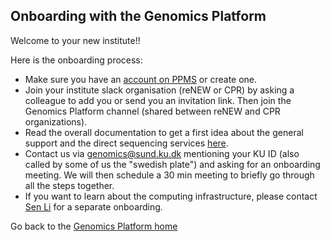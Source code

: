 ## Onboarding with the Genomics Platform

Welcome to your new institute!!

Here is the onboarding process:

- Make sure you have an [account on PPMS](http://ppms.eu/ku/?Genomics) or create one.
- Join your institute slack organisation (reNEW or CPR) by asking a colleague to add you or send you an invitation link. Then join the Genomics Platform channel (shared between reNEW and CPR organizations).
- Read the overall documentation to get a first idea about the general support and the direct sequencing services [here](/project/).
- Contact us via [genomics@sund.ku.dk](mailto:genomics@sund.ku.dk) mentioning your KU ID (also called by some of us the "swedish plate") and asking for an onboarding meeting. We will then schedule a 30 min meeting to briefly go through all the steps together.
- If you want to learn about the computing infrastructure, please contact [Sen Li](mailto:sen.li@sund.ku.dk) for a separate onboarding.



Go back to the [Genomics Platform home](https://sundgenomics.github.io)
